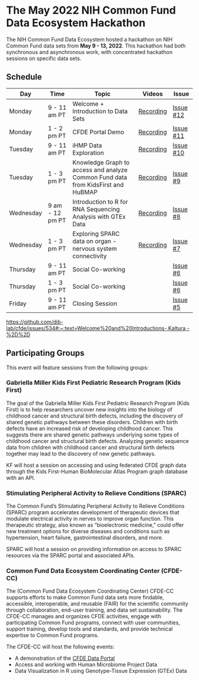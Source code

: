 # The May 2022 NIH Common Fund Data Ecosystem Hackathon

The NIH Common Fund Data Ecosystem hosted a hackathon on NIH Common Fund data sets from **May 9 - 13, 2022**. This hackathon had both synchronous and asynchronous work, with concentrated hackathon sessions on specific data sets. 

## Schedule

| Day | Time | Topic | Videos | Issue |
| --- | --- | --- | --- | --- |
| Monday | 9 - 11 am PT | Welcome + Introduction to Data Sets | [Recording](https://video.ucdavis.edu/media/Hackathon+Day+One+-+Welcome+and+Introductions/1_qmmpzu62) |  [Issue #12][12] |
| Monday | 1 - 2 pm PT | CFDE Portal Demo | [Recording](https://video.ucdavis.edu/media/CFDE+May+Hackathon+-+Portal+Demo/1_isfmcnh8) | [Issue #11][11] |
| Tuesday | 9 - 11 am PT | iHMP Data Exploration | [Recording](https://video.ucdavis.edu/media/CFDE+May+Hackathon+-+iHMP+Exploration/1_0idhsq43) | [Issue #10][10] |
| Tuesday | 1 - 3 pm PT | Knowledge Graph to access and analyze Common Fund data from KidsFirst and HuBMAP | [Recording](https://video.ucdavis.edu/media/CFDE+May+Hackathon+-+Knowledge+Graph/1_blpnnnz8) | [Issue #9][9] |
| Wednesday | 9 am - 12 pm PT | Introduction to R for RNA Sequencing Analysis with GTEx Data | [Recording](https://video.ucdavis.edu/media/CFDE+May+Hackathon+-+Intro+to+R+for+RNA-Seq/1_61sjku7o) | [Issue #8][8] |
| Wednesday | 1 - 3 pm PT | Exploring SPARC data on organ - nervous system connectivity | [Recording](https://video.ucdavis.edu/media/CFDE+May+Hackathon+-+SPARC+Exploration/1_vt6hfw62) | [Issue #7][7] |
| Thursday | 9 - 11 am PT | Social Co-working |   | [Issue #6][6] |
| Thursday | 1 - 3 pm PT | Social Co-working |   | [Issue #6][6]  |
| Friday | 9 - 11 am PT | Closing Session  |   | [Issue #5][5] |


https://github.com/dib-lab/cfde/issues/534#:~:text=Welcome%20and%20Introductions-,Kaltura,-%2D%2D

## Participating Groups

This event will feature sessions from the following groups:

### Gabriella Miller Kids First Pediatric Research Program (Kids First) 

The goal of the Gabriella Miller Kids First Pediatric Research Program (Kids First) is to help researchers uncover new insights into the biology of childhood cancer and structural birth defects, including the discovery of shared genetic pathways between these disorders. Children with birth defects have an increased risk of developing childhood cancer. This suggests there are shared genetic pathways underlying some types of childhood cancer and structural birth defects. Analyzing genetic sequence data from children with childhood cancer and structural birth defects together may lead to the discovery of new genetic pathways.

KF will host a session on accessing and using federated CFDE graph data through the Kids First-Human BioMolecular Atlas Program graph database with an API.

### Stimulating Peripheral Activity to Relieve Conditions (SPARC)

The Common Fund’s Stimulating Peripheral Activity to Relieve Conditions (SPARC) program accelerates development of therapeutic devices that modulate electrical activity in nerves to improve organ function. This therapeutic strategy, also known as “bioelectronic medicine,” could offer new treatment options for diverse diseases and conditions such as hypertension, heart failure, gastrointestinal disorders, and more.

SPARC will host a session on providing information on access to SPARC resources via the SPARC portal and associated APIs.

### Common Fund Data Ecosystem Coordinating Center (CFDE-CC)

The (Common Fund Data Ecosystem Coordinating Center) CFDE-CC supports efforts to make Common Fund data sets more findable, accessible, interoperable, and reusable (FAIR) for the scientific community through collaboration, end-user training, and data set sustainability. The CFDE-CC manages and organizes CFDE activities, engage with participating Common Fund programs, connect with user communities, support training, develop tools and standards, and provide technical expertise to Common Fund programs. 

The CFDE-CC will host the following events:

- A demonstration of the [CFDE Data Portal](https://app.nih-cfde.org/)
- Access and working with Human Microbiome Project Data 
- Data Visualization in R using Genotype-Tissue Expression (GTEx) Data


[12]: https://github.com/nih-cfde/2022-may-hackathon/issues/12
[11]: https://github.com/nih-cfde/2022-may-hackathon/issues/11
[10]: https://github.com/nih-cfde/2022-may-hackathon/issues/10
[9]: https://github.com/nih-cfde/2022-may-hackathon/issues/9
[8]: https://github.com/nih-cfde/2022-may-hackathon/issues/8
[7]: https://github.com/nih-cfde/2022-may-hackathon/issues/7
[6]: https://github.com/nih-cfde/2022-may-hackathon/issues/6
[5]: https://github.com/nih-cfde/2022-may-hackathon/issues/5
